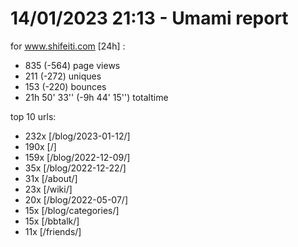 # 14/01/2023 21:13 - Umami report
for www.shifeiti.com [24h] :

 - 835 (-564) page views
 - 211 (-272) uniques
 - 153 (-220) bounces
 - 21h 50' 33'' (-9h 44' 15'') totaltime


top 10 urls:
 - 232x [/blog/2023-01-12/]
 - 190x [/]
 - 159x [/blog/2022-12-09/]
 - 35x [/blog/2022-12-22/]
 - 31x [/about/]
 - 23x [/wiki/]
 - 20x [/blog/2022-05-07/]
 - 15x [/blog/categories/]
 - 15x [/bbtalk/]
 - 11x [/friends/]


